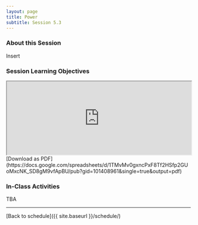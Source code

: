 ```yaml
---
layout: page
title: Power
subtitle: Session 5.3
---
```


### About this Session

Insert

### Session Learning Objectives
<iframe width="100%" height="200" src="https://docs.google.com/spreadsheets/d/1TMvMv0gxncPxF8Tf2HSfp2GUoMxcNK_SD8gM9vfApBU/pubhtml?gid=101408961&amp;single=true&amp;widget=true&amp;headers=false"></iframe>
[Download as PDF](https://docs.google.com/spreadsheets/d/1TMvMv0gxncPxF8Tf2HSfp2GUoMxcNK_SD8gM9vfApBU/pub?gid=101408961&single=true&output=pdf)

### In-Class Activities

TBA

* * *

[Back to schedule]({{ site.baseurl }}/schedule/)